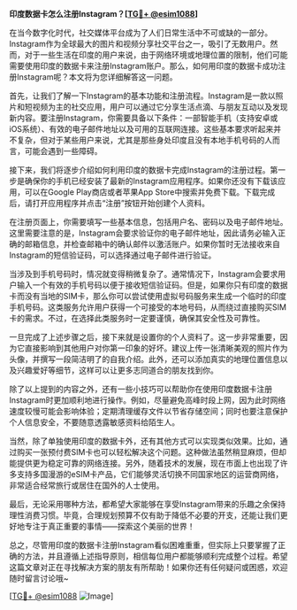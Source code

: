 **印度数据卡怎么注册Instagram？[[TG💪+ @esim1088](https://t.me/s/esim1088)]**

在当今数字化时代，社交媒体平台成为了人们日常生活中不可或缺的一部分。Instagram作为全球最大的图片和视频分享社交平台之一，吸引了无数用户。然而，对于一些生活在印度的用户来说，由于网络环境或地理位置的限制，他们可能需要使用印度的数据卡来注册Instagram账户。那么，如何用印度的数据卡成功注册Instagram呢？本文将为您详细解答这一问题。

首先，让我们了解一下Instagram的基本功能和注册流程。Instagram是一款以照片和短视频为主的社交应用，用户可以通过它分享生活点滴、与朋友互动以及发现新内容。要注册Instagram，你需要具备以下条件：一部智能手机（支持安卓或iOS系统）、有效的电子邮件地址以及可用的互联网连接。这些基本要求听起来并不复杂，但对于某些用户来说，尤其是那些身处印度且没有本地手机号码的人而言，可能会遇到一些障碍。

接下来，我们将逐步介绍如何利用印度的数据卡完成Instagram的注册过程。第一步是确保你的手机已经安装了最新的Instagram应用程序。如果你还没有下载该应用，可以在Google Play商店或者苹果App Store中搜索并免费下载。下载完成后，请打开应用程序并点击“注册”按钮开始创建个人资料。

在注册页面上，你需要填写一些基本信息，包括用户名、密码以及电子邮件地址。这里需要注意的是，Instagram会要求验证你的电子邮件地址，因此请务必输入正确的邮箱信息，并检查邮箱中的确认邮件以激活账户。如果你暂时无法接收来自Instagram的短信验证码，可以选择通过电子邮件进行验证。

当涉及到手机号码时，情况就变得稍微复杂了。通常情况下，Instagram会要求用户输入一个有效的手机号码以便于接收短信验证码。但是，如果你只有印度的数据卡而没有当地的SIM卡，那么你可以尝试使用虚拟号码服务来生成一个临时的印度手机号码。这类服务允许用户获得一个可接受的本地号码，从而绕过直接购买SIM卡的需求。不过，在选择此类服务时一定要谨慎，确保其安全性及可靠性。

一旦完成了上述步骤之后，接下来就是设置你的个人资料了。这一步非常重要，因为它直接影响到其他用户对你第一印象的好坏。建议上传一张清晰美观的照片作为头像，并撰写一段简洁明了的自我介绍。此外，还可以添加真实的地理位置信息以及兴趣爱好等细节，这样可以让更多志同道合的朋友找到你。

除了以上提到的内容之外，还有一些小技巧可以帮助你在使用印度数据卡注册Instagram时更加顺利地进行操作。例如，尽量避免高峰时段上网，因为此时网络速度较慢可能会影响体验；定期清理缓存文件以节省存储空间；同时也要注意保护个人信息安全，不要随意透露敏感资料给陌生人。

当然，除了单独使用印度的数据卡外，还有其他方式可以实现类似效果。比如，通过购买一张预付费SIM卡也可以轻松解决这个问题。这种做法虽然稍显麻烦，但却能提供更为稳定可靠的网络连接。另外，随着技术的发展，现在市面上也出现了许多支持多国漫游的eSIM卡产品，它们能够灵活切换不同国家地区的运营商网络，非常适合经常旅行或居住在国外的人士使用。

最后，无论采用哪种方法，都希望大家能够在享受Instagram带来的乐趣之余保持理性消费习惯。毕竟，合理规划预算不仅有助于降低不必要的开支，还能让我们更好地专注于真正重要的事情——探索这个美丽的世界！

总之，尽管用印度的数据卡注册Instagram看似困难重重，但实际上只要掌握了正确的方法，并且遵循上述指导原则，相信每位用户都能够顺利完成整个过程。希望这篇文章对正在寻找解决方案的朋友有所帮助！如果你还有任何疑问或困惑，欢迎随时留言讨论哦~

[[TG💪+ @esim1088](https://t.me/s/esim1088) ![Image](https://i.postimg.cc/4NQfJmqS/Snipaste-2025-05-13-00-14-12.png)]